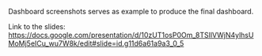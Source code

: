 Dashboard screenshots serves as example to produce the final dashboard. 

Link to the slides: https://docs.google.com/presentation/d/10zUT1osP0Om_8TSIlVWjN4ylhsUMoMj5eICu_wu7W8k/edit#slide=id.g11d6a61a9a3_0_5
